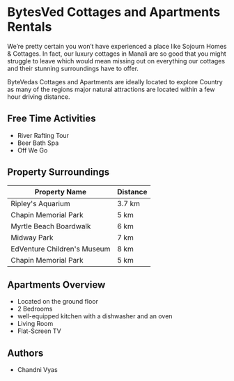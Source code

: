 
# BytesVed Cottages and Apartments Rentals
We’re pretty certain you won’t have experienced a place like Sojourn Homes & Cottages. In fact, our luxury cottages in Manali are so good that you might struggle to leave which would mean missing out on everything our cottages and their stunning surroundings have to offer.

ByteVedas Cottages and Apartments are ideally located to explore Country as many of the regions major natural attractions are located within a few hour driving distance.






## Free Time Activities

+ River Rafting Tour
+ Beer Bath Spa
+ Off We Go


## Property Surroundings

| Property Name | Distance |
| --- | --- |
| Ripley's Aquarium | 3.7 km |
| Chapin Memorial Park | 5 km |
| Myrtle Beach Boardwalk | 6 km |
| Midway Park | 7 km |
| EdVenture Children's Museum | 8 km |
| Chapin Memorial Park | 5 km |


## Apartments Overview

- Located on the ground floor
- 2 Bedrooms
- well-equipped kitchen with a dishwasher and an oven
- Living Room
- Flat-Screen TV


## Authors

- Chandni Vyas

